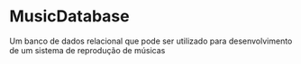 # MusicDatabase
Um banco de dados relacional que pode ser utilizado para desenvolvimento de um sistema de reprodução de músicas
